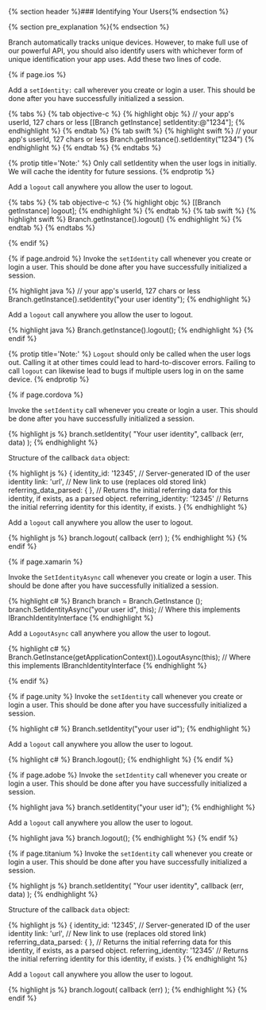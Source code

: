{% section header %}### Identifying Your Users{% endsection %}


{% section pre_explanation %}{% endsection %}

Branch automatically tracks unique devices. However, to make full use of our powerful API, you should also identify users with whichever form of unique identification your app uses. Add these two lines of code.

{% if page.ios %}

Add a `setIdentity:` call wherever you create or login a user. This should be done after you have successfully initialized a session.

{% tabs %}
{% tab objective-c %}
{% highlight objc %}
// your app's userId, 127 chars or less
[[Branch getInstance] setIdentity:@"1234"];
{% endhighlight %}
{% endtab %}
{% tab swift %}
{% highlight swift %}
// your app's userId, 127 chars or less
Branch.getInstance().setIdentity("1234")
{% endhighlight %}
{% endtab %}
{% endtabs %}

{% protip title='Note:' %}
Only call setIdentity when the user logs in initially. We will cache the identity for future sessions.
{% endprotip %}

Add a `logout` call anywhere you allow the user to logout. 

{% tabs %}
{% tab objective-c %}
{% highlight objc %}
[[Branch getInstance] logout];
{% endhighlight %}
{% endtab %}
{% tab swift %}
{% highlight swift %}
Branch.getInstance().logout()
{% endhighlight %}
{% endtab %}
{% endtabs %}

{% endif %}
<!--- iOS identify and logout -->

{% if page.android %}
Invoke the `setIdentity` call whenever you create or login a user. This should be done after you have successfully initialized a session.

{% highlight java %}
// your app's userId, 127 chars or less
Branch.getInstance().setIdentity("your user identity");
{% endhighlight %}


Add a `logout` call anywhere you allow the user to logout. 

{% highlight java %}
Branch.getInstance().logout();
{% endhighlight %}
{% endif %}
<!--- Android identify and logout -->

{% protip title='Note:'  %}
`Logout` should only be called when the user logs out. Calling it at other times could lead to hard-to-discover errors. Failing to call `logout` can likewise lead to bugs if multiple users log in on the same device.
{% endprotip %}

{% if page.cordova %}

Invoke the `setIdentity` call whenever you create or login a user. This should be done after you have successfully initialized a session.

{% highlight js %}
branch.setIdentity(
    "Your user identity",
    callback (err, data)
);
{% endhighlight %}

Structure of the callback `data` object:

{% highlight js %}
{
	identity_id:             '12345',	// Server-generated ID of the user identity
	link:                    'url',		// New link to use (replaces old stored link)
	referring_data_parsed:    { },		// Returns the initial referring data for this identity, if exists, as a parsed object.
	referring_identity:      '12345'	// Returns the initial referring identity for this identity, if exists.
}
{% endhighlight %}

Add a `logout` call anywhere you allow the user to logout.

{% highlight js %}
branch.logout(
    callback (err)
);
{% endhighlight %}
{% endif %}

{% if page.xamarin %}

Invoke the `SetIdentityAsync` call whenever you create or login a user. This should be done after you have successfully initialized a session.

{% highlight c# %}
Branch branch = Branch.GetInstance ();
branch.SetIdentityAsync("your user id", this);  // Where this implements IBranchIdentityInterface
{% endhighlight %}

Add a `LogoutAsync` call anywhere you allow the user to logout. 

{% highlight c# %}
Branch.GetInstance(getApplicationContext()).LogoutAsync(this); // Where this implements IBranchIdentityInterface
{% endhighlight %}

{% endif %}

{% if page.unity %}
Invoke the `setIdentity` call whenever you create or login a user. This should be done after you have successfully initialized a session.

{% highlight c# %}
Branch.setIdentity("your user id");
{% endhighlight %}

Add a `logout` call anywhere you allow the user to logout. 

{% highlight c# %}
Branch.logout();
{% endhighlight %}
{% endif %}

{% if page.adobe %}
Invoke the `setIdentity` call whenever you create or login a user. This should be done after you have successfully initialized a session.

{% highlight java %}
branch.setIdentity("your user id");
{% endhighlight %}

Add a `logout` call anywhere you allow the user to logout. 

{% highlight java %}
branch.logout();
{% endhighlight %}
{% endif %}

{% if page.titanium %}
Invoke the `setIdentity` call whenever you create or login a user. This should be done after you have successfully initialized a session.

{% highlight js %}
branch.setIdentity(
    "Your user identity",
    callback (err, data)
);
{% endhighlight %}

Structure of the callback `data` object:

{% highlight js %}
{
	identity_id:             '12345',	// Server-generated ID of the user identity
	link:                    'url',		// New link to use (replaces old stored link)
	referring_data_parsed:    { },		// Returns the initial referring data for this identity, if exists, as a parsed object.
	referring_identity:      '12345'	// Returns the initial referring identity for this identity, if exists.
}
{% endhighlight %}

Add a `logout` call anywhere you allow the user to logout. 

{% highlight js %}
branch.logout(
    callback (err)
);
{% endhighlight %}
{% endif %}